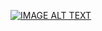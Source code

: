 [![IMAGE ALT TEXT](http://img.youtube.com/vi/AgLmmAhpDmQ/0.jpg)](https://www.youtube.com/watch?v=AgLmmAhpDmQ "第16周翻轉教學 類別繼承")
